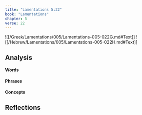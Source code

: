 ```yaml
---
title: "Lamentations 5:22"
book: "Lamentations"
chapter: 5
verse: 22
---
```

![[/Greek/Lamentations/005/Lamentations-005-022G.md#Text]]
![[/Hebrew/Lamentations/005/Lamentations-005-022H.md#Text]]

## Analysis

#### Words

#### Phrases

#### Concepts

## Reflections
